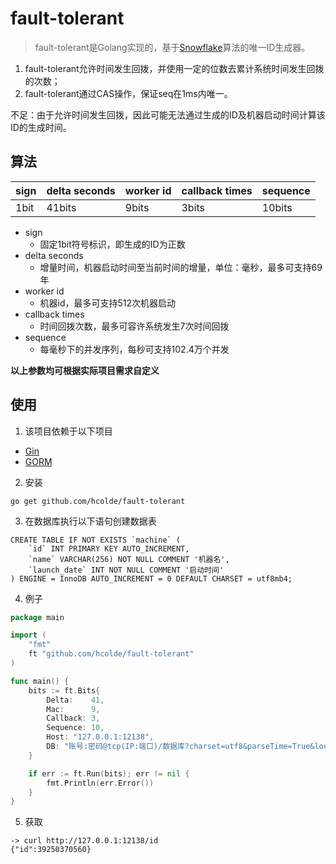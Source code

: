 # fault-tolerant

> fault-tolerant是Golang实现的，基于[Snowflake](https://github.com/twitter-archive/snowflake)算法的唯一ID生成器。

1. fault-tolerant允许时间发生回拨，并使用一定的位数去累计系统时间发生回拨的次数；
2. fault-tolerant通过CAS操作，保证seq在1ms内唯一。

不足：由于允许时间发生回拨，因此可能无法通过生成的ID及机器启动时间计算该ID的生成时间。

## 算法

| sign | delta seconds | worker id | callback times | sequence |
| ---- | ------------- | --------- | -------------- | -------- |
| 1bit | 41bits        | 9bits     | 3bits          | 10bits   |

* sign
  * 固定1bit符号标识，即生成的ID为正数
* delta seconds
  * 增量时间，机器启动时间至当前时间的增量，单位：毫秒，最多可支持69年
* worker id
  * 机器id，最多可支持512次机器启动
* callback times
  * 时间回拨次数，最多可容许系统发生7次时间回拨
* sequence
  * 每毫秒下的并发序列，每秒可支持102.4万个并发

**以上参数均可根据实际项目需求自定义**

## 使用

1. 该项目依赖于以下项目

* [Gin](https://github.com/gin-gonic/gin)
* [GORM](https://github.com/go-gorm/gorm)



2. 安装

```shell
go get github.com/hcolde/fault-tolerant
```



3. 在数据库执行以下语句创建数据表

```mysql
CREATE TABLE IF NOT EXISTS `machine` (
    `id` INT PRIMARY KEY AUTO_INCREMENT,
    `name` VARCHAR(256) NOT NULL COMMENT '机器名',
    `launch_date` INT NOT NULL COMMENT '启动时间'
) ENGINE = InnoDB AUTO_INCREMENT = 0 DEFAULT CHARSET = utf8mb4;
```



4. 例子

```go
package main

import (
	"fmt"
	ft "github.com/hcolde/fault-tolerant"
)

func main() {
	bits := ft.Bits{
		Delta:    41,
		Mac:      9,
		Callback: 3,
		Sequence: 10,
		Host: "127.0.0.1:12138",
		DB: "账号:密码@tcp(IP:端口)/数据库?charset=utf8&parseTime=True&loc=Local",
	}

	if err := ft.Run(bits); err != nil {
		fmt.Println(err.Error())
	}
}
```



5. 获取

```shell
-> curl http://127.0.0.1:12138/id
{"id":39250370560}
```

